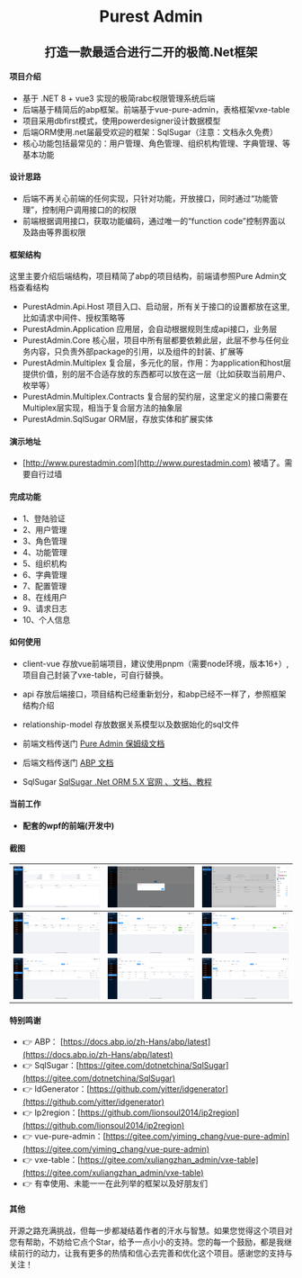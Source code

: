 <div align="center"><h1>Purest Admin</h1></div>
<div align="center"><h2>打造一款最适合进行二开的极简.Net框架</h2></div>

#### 项目介绍
* 基于 .NET 8 + vue3 实现的极简rabc权限管理系统后端
* 后端基于精简后的abp框架。前端基于vue-pure-admin，表格框架vxe-table
* 项目采用dbfirst模式，使用powerdesigner设计数据模型
* 后端ORM使用.net届最受欢迎的框架：SqlSugar（注意：文档永久免费）
* 核心功能包括最常见的：用户管理、角色管理、组织机构管理、字典管理、等基本功能

#### 设计思路

* 后端不再关心前端的任何实现，只针对功能，开放接口，同时通过“功能管理”，控制用户调用接口的的权限
* 前端根据调用接口，获取功能编码，通过唯一的“function code”控制界面以及路由等界面权限

#### 框架结构

这里主要介绍后端结构，项目精简了abp的项目结构，前端请参照Pure Admin文档查看结构

* PurestAdmin.Api.Host  项目入口、启动层，所有关于接口的设置都放在这里,比如请求中间件、授权策略等
* PurestAdmin.Application 应用层，会自动根据规则生成api接口，业务层
* PurestAdmin.Core 核心层，项目中所有层都要依赖此层，此层不参与任何业务内容，只负责外部package的引用，以及组件的封装、扩展等
* PurestAdmin.Multiplex 复合层，多元化的层，作用：为application和host层提供价值，别的层不合适存放的东西都可以放在这一层（比如获取当前用户、枚举等）
* PurestAdmin.Multiplex.Contracts 复合层的契约层，这里定义的接口需要在Multiplex层实现，相当于复合层方法的抽象层
* PurestAdmin.SqlSugar ORM层，存放实体和扩展实体

#### 演示地址

- [http://www.purestadmin.com](http://www.purestadmin.com) 被墙了。需要自行过墙

#### 完成功能

- 1、登陆验证
- 2、用户管理
- 3、角色管理
- 4、功能管理
- 5、组织机构
- 6、字典管理
- 7、配置管理
- 8、在线用户
- 9、请求日志
- 10、个人信息


#### 如何使用
* client-vue 存放vue前端项目，建议使用pnpm（需要node环境，版本16+）,项目自己封装了vxe-table，可自行替换。
* api 存放后端接口，项目结构已经重新划分，和abp已经不一样了，参照框架结构介绍
* relationship-model 存放数据关系模型以及数据始化的sql文件


* 前端文档传送门 [Pure Admin 保姆级文档](https://yiming_chang.gitee.io/pure-admin-doc/pages/introduction) 
* 后端文档传送门 [ABP 文档](https://docs.abp.io/zh-Hans/abp/latest/Tutorials/Todo/Index?UI=NG&DB=EF)
* SqlSugar [SqlSugar .Net ORM 5.X 官网 、文档、教程](https://www.donet5.com/Home/Doc)


#### 当前工作

-  **配套的wpf的前端(开发中)** 

#### 截图


| ![系统首页](screenshot/welcome.png)|![个人信息](screenshot/userinfo.png)|![项目配置](screenshot/projectsetting.png) |
|---|---|---|
| ![用户管理](screenshot/userlist.png) | ![角色管理](screenshot/rolelist.png)  | ![功能管理](screenshot/functionlist.png) |
| ![组织机构](screenshot/organizationlist.png) | ![字典管理](screenshot/dictionarylist.png) |![配置管理](screenshot/systemconfiglist.png) |


#### 特别鸣谢
- 👉 ABP：  [https://docs.abp.io/zh-Hans/abp/latest](https://docs.abp.io/zh-Hans/abp/latest)
- 👉 SqlSugar：[https://gitee.com/dotnetchina/SqlSugar](https://gitee.com/dotnetchina/SqlSugar)
- 👉 IdGenerator：[https://github.com/yitter/idgenerator](https://github.com/yitter/idgenerator)
- 👉 Ip2region：[https://github.com/lionsoul2014/ip2region](https://github.com/lionsoul2014/ip2region)
- 👉 vue-pure-admin：[https://gitee.com/yiming_chang/vue-pure-admin](https://gitee.com/yiming_chang/vue-pure-admin)
- 👉 vxe-table：[https://gitee.com/xuliangzhan_admin/vxe-table](https://gitee.com/xuliangzhan_admin/vxe-table)
- 👉 有幸使用、未能一一在此列举的框架以及好朋友们

#### 其他
开源之路充满挑战，但每一步都凝结着作者的汗水与智慧。如果您觉得这个项目对您有帮助，不妨给它点个Star，给予一点小小的支持。您的每一个鼓励，都是我继续前行的动力，让我有更多的热情和信心去完善和优化这个项目。感谢您的支持与关注！



